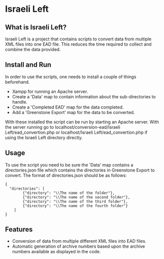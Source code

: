 # Israeli Left

## What is Israeli Left?
Israeli Left is a project that contains scripts to convert data from multiple XML files into one EAD file.
This reduces the time required to collect and combine the data provided.

## Install and Run
In order to use the scripts, one needs to install a couple of things beforehand.
* Xampp for running an Apache server.
* Create a 'Data' map to contain information about the sub-directories to handle.
* Create a 'Completed EAD' map for the data completed.
* Add a 'Greenstone Export' map for the data to be converted.

With these installed the script can be run by starting an Apache server. 
With the server running go to localhost/conversion-ead/Israeli Left/ead_convertion.php or localhost/Israeli Left/ead_convertion.php if using the Israeli Left directory directly.

## Usage
To use the script you need to be sure the 'Data' map contains a directories.json file which contains the directories in Greenstone Export to convert.
The format of directories.json should be as follows:

```
{
  "directories": [
        {"directory": "\\The name of the folder"},
        {"directory": "\\The name of the second folder"},
        {"directory": "\\The name of the third folder"},
        {"directory": "\\The name of the fourth folder"}
    ]
}
```

## Features
* Conversion of data from multiple different XML files into EAD files.
* Automatic generation of archive numbers based upon the archive numbers available as displayed in the code.
